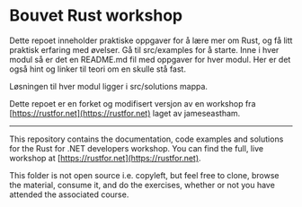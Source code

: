 # Bouvet Rust workshop

Dette repoet inneholder praktiske oppgaver for å lære mer om Rust, og få litt praktisk erfaring med øvelser.
Gå til src/examples for å starte. Inne i hver modul så er det en README.md fil med oppgaver for hver modul. Her er det også hint og linker til 
teori om en skulle stå fast.

Løsningen til hver modul ligger i src/solutions mappa.  

Dette repoet er en forket og modifisert versjon av en workshop fra [https://rustfor.net](https://rustfor.net) laget av jameseastham. 

---

This repository contains the documentation, code examples and solutions for the Rust for .NET developers workshop. You can find the full, live workshop at [https://rustfor.net](https://rustfor.net).

This folder is not open source i.e. copyleft, but feel free to clone, browse the material, consume it, and do the exercises, whether or not you have attended the associated course.

